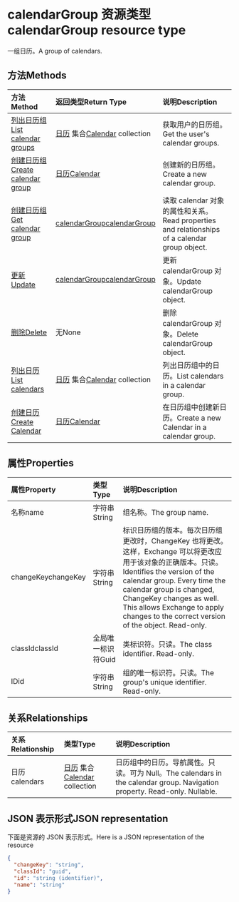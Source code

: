 # <a name="calendargroup-resource-type"></a><span data-ttu-id="1c944-101">calendarGroup 资源类型</span><span class="sxs-lookup"><span data-stu-id="1c944-101">calendarGroup resource type</span></span>

<span data-ttu-id="1c944-102">一组日历。</span><span class="sxs-lookup"><span data-stu-id="1c944-102">A group of calendars.</span></span>

## <a name="methods"></a><span data-ttu-id="1c944-103">方法</span><span class="sxs-lookup"><span data-stu-id="1c944-103">Methods</span></span>

| <span data-ttu-id="1c944-104">方法</span><span class="sxs-lookup"><span data-stu-id="1c944-104">Method</span></span>                                                      | <span data-ttu-id="1c944-105">返回类型</span><span class="sxs-lookup"><span data-stu-id="1c944-105">Return Type</span></span>                        | <span data-ttu-id="1c944-106">说明</span><span class="sxs-lookup"><span data-stu-id="1c944-106">Description</span></span>                                                   |
| :---------------------------------------------------------- | :--------------------------------- | :------------------------------------------------------------ |
| [<span data-ttu-id="1c944-107">列出日历组</span><span class="sxs-lookup"><span data-stu-id="1c944-107">List calendar groups</span></span>](../api/user_list_calendargroups.md)  | <span data-ttu-id="1c944-108">[日历](calendar.md) 集合</span><span class="sxs-lookup"><span data-stu-id="1c944-108">[Calendar](calendar.md) collection</span></span> | <span data-ttu-id="1c944-109">获取用户的日历组。</span><span class="sxs-lookup"><span data-stu-id="1c944-109">Get the user's calendar groups.</span></span>                               |
| [<span data-ttu-id="1c944-110">创建日历组</span><span class="sxs-lookup"><span data-stu-id="1c944-110">Create calendar group</span></span>](../api/user_post_calendargroups.md) | [<span data-ttu-id="1c944-111">日历</span><span class="sxs-lookup"><span data-stu-id="1c944-111">Calendar</span></span>](calendar.md)            | <span data-ttu-id="1c944-112">创建新的日历组。</span><span class="sxs-lookup"><span data-stu-id="1c944-112">Create a new calendar group.</span></span>                                  |
| [<span data-ttu-id="1c944-113">创建日历组</span><span class="sxs-lookup"><span data-stu-id="1c944-113">Get calendar group</span></span>](../api/calendargroup_get.md)           | [<span data-ttu-id="1c944-114">calendarGroup</span><span class="sxs-lookup"><span data-stu-id="1c944-114">calendarGroup</span></span>](calendargroup.md)  | <span data-ttu-id="1c944-115">读取 calendar 对象的属性和关系。</span><span class="sxs-lookup"><span data-stu-id="1c944-115">Read properties and relationships of a calendar group object.</span></span> |
| [<span data-ttu-id="1c944-116">更新</span><span class="sxs-lookup"><span data-stu-id="1c944-116">Update</span></span>](../api/calendargroup_update.md)                    | [<span data-ttu-id="1c944-117">calendarGroup</span><span class="sxs-lookup"><span data-stu-id="1c944-117">calendarGroup</span></span>](calendargroup.md)  | <span data-ttu-id="1c944-118">更新 calendarGroup 对象。</span><span class="sxs-lookup"><span data-stu-id="1c944-118">Update calendarGroup object.</span></span>                                  |
| [<span data-ttu-id="1c944-119">删除</span><span class="sxs-lookup"><span data-stu-id="1c944-119">Delete</span></span>](../api/calendargroup_delete.md)                    | <span data-ttu-id="1c944-120">无</span><span class="sxs-lookup"><span data-stu-id="1c944-120">None</span></span>                               | <span data-ttu-id="1c944-121">删除 calendarGroup 对象。</span><span class="sxs-lookup"><span data-stu-id="1c944-121">Delete calendarGroup object.</span></span>                                  |
| [<span data-ttu-id="1c944-122">列出日历</span><span class="sxs-lookup"><span data-stu-id="1c944-122">List calendars</span></span>](../api/calendargroup_list_calendars.md)    | <span data-ttu-id="1c944-123">[日历](calendar.md) 集合</span><span class="sxs-lookup"><span data-stu-id="1c944-123">[Calendar](calendar.md) collection</span></span> | <span data-ttu-id="1c944-124">列出日历组中的日历。</span><span class="sxs-lookup"><span data-stu-id="1c944-124">List calendars in a calendar group.</span></span>                           |
| [<span data-ttu-id="1c944-125">创建日历</span><span class="sxs-lookup"><span data-stu-id="1c944-125">Create Calendar</span></span>](../api/calendargroup_post_calendars.md)   | [<span data-ttu-id="1c944-126">日历</span><span class="sxs-lookup"><span data-stu-id="1c944-126">Calendar</span></span>](calendar.md)            | <span data-ttu-id="1c944-127">在日历组中创建新日历。</span><span class="sxs-lookup"><span data-stu-id="1c944-127">Create a new Calendar in a calendar group.</span></span>                    |

## <a name="properties"></a><span data-ttu-id="1c944-128">属性</span><span class="sxs-lookup"><span data-stu-id="1c944-128">Properties</span></span>

| <span data-ttu-id="1c944-129">属性</span><span class="sxs-lookup"><span data-stu-id="1c944-129">Property</span></span>  | <span data-ttu-id="1c944-130">类型</span><span class="sxs-lookup"><span data-stu-id="1c944-130">Type</span></span>   | <span data-ttu-id="1c944-131">说明</span><span class="sxs-lookup"><span data-stu-id="1c944-131">Description</span></span>                                                                                                                                                                                               |
| :-------- | :----- | :-------------------------------------------------------------------------------------------------------------------------------------------------------------------------------------------------------- |
| <span data-ttu-id="1c944-132">名称</span><span class="sxs-lookup"><span data-stu-id="1c944-132">name</span></span>      | <span data-ttu-id="1c944-133">字符串</span><span class="sxs-lookup"><span data-stu-id="1c944-133">String</span></span> | <span data-ttu-id="1c944-134">组名称。</span><span class="sxs-lookup"><span data-stu-id="1c944-134">The group name.</span></span>                                                                                                                                                                                           |
| <span data-ttu-id="1c944-135">changeKey</span><span class="sxs-lookup"><span data-stu-id="1c944-135">changeKey</span></span> | <span data-ttu-id="1c944-136">字符串</span><span class="sxs-lookup"><span data-stu-id="1c944-136">String</span></span> | <span data-ttu-id="1c944-p101">标识日历组的版本。每次日历组更改时，ChangeKey 也将更改。这样，Exchange 可以将更改应用于该对象的正确版本。只读。</span><span class="sxs-lookup"><span data-stu-id="1c944-p101">Identifies the version of the calendar group. Every time the calendar group is changed, ChangeKey changes as well. This allows Exchange to apply changes to the correct version of the object. Read-only.</span></span> |
| <span data-ttu-id="1c944-141">classId</span><span class="sxs-lookup"><span data-stu-id="1c944-141">classId</span></span>   | <span data-ttu-id="1c944-142">全局唯一标识符</span><span class="sxs-lookup"><span data-stu-id="1c944-142">Guid</span></span>   | <span data-ttu-id="1c944-p102">类标识符。只读。</span><span class="sxs-lookup"><span data-stu-id="1c944-p102">The class identifier. Read-only.</span></span>                                                                                                                                                                          |
| <span data-ttu-id="1c944-145">ID</span><span class="sxs-lookup"><span data-stu-id="1c944-145">id</span></span>        | <span data-ttu-id="1c944-146">字符串</span><span class="sxs-lookup"><span data-stu-id="1c944-146">String</span></span> | <span data-ttu-id="1c944-p103">组的唯一标识符。只读。</span><span class="sxs-lookup"><span data-stu-id="1c944-p103">The group's unique identifier. Read-only.</span></span>                                                                                                                                                                 |

## <a name="relationships"></a><span data-ttu-id="1c944-149">关系</span><span class="sxs-lookup"><span data-stu-id="1c944-149">Relationships</span></span>

| <span data-ttu-id="1c944-150">关系</span><span class="sxs-lookup"><span data-stu-id="1c944-150">Relationship</span></span> | <span data-ttu-id="1c944-151">类型</span><span class="sxs-lookup"><span data-stu-id="1c944-151">Type</span></span>                               | <span data-ttu-id="1c944-152">说明</span><span class="sxs-lookup"><span data-stu-id="1c944-152">Description</span></span>                                                                    |
| :----------- | :--------------------------------- | :----------------------------------------------------------------------------- |
| <span data-ttu-id="1c944-153">日历</span><span class="sxs-lookup"><span data-stu-id="1c944-153">calendars</span></span>    | <span data-ttu-id="1c944-154">[日历](calendar.md) 集合</span><span class="sxs-lookup"><span data-stu-id="1c944-154">[Calendar](calendar.md) collection</span></span> | <span data-ttu-id="1c944-p104">日历组中的日历。导航属性。只读。可为 Null。</span><span class="sxs-lookup"><span data-stu-id="1c944-p104">The calendars in the calendar group. Navigation property. Read-only. Nullable.</span></span> |

## <a name="json-representation"></a><span data-ttu-id="1c944-159">JSON 表示形式</span><span class="sxs-lookup"><span data-stu-id="1c944-159">JSON representation</span></span>

<span data-ttu-id="1c944-160">下面是资源的 JSON 表示形式。</span><span class="sxs-lookup"><span data-stu-id="1c944-160">Here is a JSON representation of the resource</span></span>

<!--{
  "blockType": "resource",
  "optionalProperties": [
    "calendars"
  ],
  "keyProperty": "id",
  "baseType": "microsoft.graph.entity",
  "@odata.type": "microsoft.graph.calendarGroup",
  "@odata.annotations": [
    {
      "property": "calendars",
      "capabilities": {
        "changeTracking": false,
        "expandable": false,
        "navigability": "single",
        "searchable": false
      }
    }
  ]
}-->

```json
{
  "changeKey": "string",
  "classId": "guid",
  "id": "string (identifier)",
  "name": "string"
}
```

<!-- uuid: 8fcb5dbc-d5aa-4681-8e31-b001d5168d79
2015-10-25 14:57:30 UTC -->

<!-- {
  "type": "#page.annotation",
  "description": "calendarGroup resource",
  "keywords": "",
  "section": "documentation",
  "tocPath": ""
}-->
